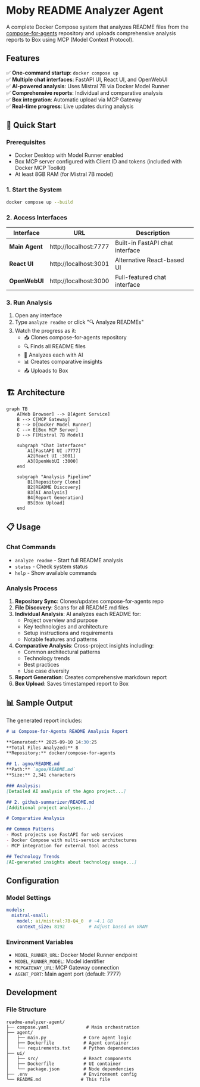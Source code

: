 # Moby README Analyzer Agent

A complete Docker Compose system that analyzes README files from the [compose-for-agents](https://github.com/docker/compose-for-agents) repository and uploads comprehensive analysis reports to Box using MCP (Model Context Protocol).

## Features

✅ **One-command startup**: `docker compose up`  
✅ **Multiple chat interfaces**: FastAPI UI, React UI, and OpenWebUI  
✅ **AI-powered analysis**: Uses Mistral 7B via Docker Model Runner  
✅ **Comprehensive reports**: Individual and comparative analysis  
✅ **Box integration**: Automatic upload via MCP Gateway  
✅ **Real-time progress**: Live updates during analysis  

## 🚀 Quick Start

### Prerequisites
- Docker Desktop with Model Runner enabled
- Box MCP server configured with Client ID and tokens (included with Docker MCP Toolkit)
- At least 8GB RAM (for Mistral 7B model)

### 1. Start the System
```bash
docker compose up --build
```

### 2. Access Interfaces
| Interface | URL | Description |
|-----------|-----|-------------|
| **Main Agent** | http://localhost:7777 | Built-in FastAPI chat interface |
| **React UI** | http://localhost:3001 | Alternative React-based UI |
| **OpenWebUI** | http://localhost:3000 | Full-featured chat interface |

### 3. Run Analysis
1. Open any interface
2. Type `analyze readme` or click "🔍 Analyze READMEs"
3. Watch the progress as it:
   - 📥 Clones compose-for-agents repository
   - 🔍 Finds all README files
   - 🧠 Analyzes each with AI
   - 📊 Creates comparative insights
   - 📤 Uploads to Box

## 🏗️ Architecture

```mermaid
graph TB
    A[Web Browser] --> B[Agent Service]
    B --> C[MCP Gateway]
    B --> D[Docker Model Runner]
    C --> E[Box MCP Server]
    D --> F[Mistral 7B Model]
    
    subgraph "Chat Interfaces"
        A1[FastAPI UI :7777]
        A2[React UI :3001]
        A3[OpenWebUI :3000]
    end
    
    subgraph "Analysis Pipeline"
        B1[Repository Clone]
        B2[README Discovery]
        B3[AI Analysis]
        B4[Report Generation]
        B5[Box Upload]
    end
```

## 📋 Usage

### Chat Commands
- `analyze readme` - Start full README analysis
- `status` - Check system status  
- `help` - Show available commands

### Analysis Process
1. **Repository Sync**: Clones/updates compose-for-agents repo
2. **File Discovery**: Scans for all README.md files
3. **Individual Analysis**: AI analyzes each README for:
   - Project overview and purpose
   - Key technologies and architecture
   - Setup instructions and requirements
   - Notable features and patterns
4. **Comparative Analysis**: Cross-project insights including:
   - Common architectural patterns
   - Technology trends
   - Best practices
   - Use case diversity
5. **Report Generation**: Creates comprehensive markdown report
6. **Box Upload**: Saves timestamped report to Box

## 📊 Sample Output

The generated report includes:

```markdown
# 📊 Compose-for-Agents README Analysis Report

**Generated:** 2025-09-10 14:30:25  
**Total Files Analyzed:** 8  
**Repository:** docker/compose-for-agents

## 1. agno/README.md
**Path:** `agno/README.md`  
**Size:** 2,341 characters  

### Analysis:
[Detailed AI analysis of the Agno project...]

## 2. github-summarizer/README.md
[Additional project analyses...]

# Comparative Analysis

## Common Patterns
- Most projects use FastAPI for web services
- Docker Compose with multi-service architectures
- MCP integration for external tool access

## Technology Trends
[AI-generated insights about technology usage...]
```

## Configuration

### Model Settings
```yaml
models:
  mistral-small:
    model: ai/mistral:7B-Q4_0  # ~4.1 GB
    context_size: 8192         # Adjust based on VRAM
```

### Environment Variables
- `MODEL_RUNNER_URL`: Docker Model Runner endpoint
- `MODEL_RUNNER_MODEL`: Model identifier  
- `MCPGATEWAY_URL`: MCP Gateway connection
- `AGENT_PORT`: Main agent port (default: 7777)

## Development

### File Structure
```
readme-analyzer-agent/
├── compose.yaml              # Main orchestration
├── agent/
│   ├── main.py              # Core agent logic
│   ├── Dockerfile           # Agent container
│   └── requirements.txt     # Python dependencies
├── ui/
│   ├── src/                 # React components
│   ├── Dockerfile           # UI container
│   └── package.json         # Node dependencies
├── .env                     # Environment config
└── README.md               # This file
```







